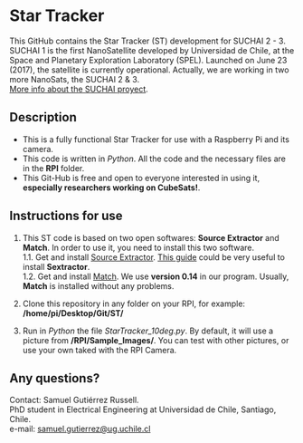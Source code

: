 # Star Tracker

This GitHub contains the Star Tracker (ST) development for SUCHAI 2 - 3. 
SUCHAI 1 is the first NanoSatellite developed by Universidad de Chile, at the 
Space and Planetary Exploration Laboratory (SPEL). Launched on June 23 (2017), 
the satellite is currently operational. Actually, we are working in two more NanoSats, the SUCHAI 2 & 3. <br />
[More info about the SUCHAI proyect](http://spel.ing.uchile.cl).

## Description

- This is a fully functional Star Tracker for use with a Raspberry Pi and its camera. <br />
- This code is written in _Python_. All the code and the necessary files are in the __RPI__ folder. <br />
- This Git-Hub is free and open to everyone interested in using it, __especially researchers working on CubeSats!__. <br />

## Instructions for use

1. This ST code is based on two open softwares: __Source Extractor__ and __Match__. In order to use it, you need to install this two software.<br />
    1.1. Get and install [Source Extractor](https://www.astromatic.net/software/sextractor). 
[This guide](http://wiki.ipb.ac.rs/index.php/SExtractor_installation) could be very useful to install __Sextractor__. <br />
    1.2. Get and install [Match](http://spiff.rit.edu/match/). We use __version 0.14__ in our program. 
Usually, __Match__ is installed without any problems. <br />

2. Clone this repository in any folder on your RPI, for example: __/home/pi/Desktop/Git/ST/__

3. Run in _Python_ the file _StarTracker_10deg.py_. By default, it will use a picture from __/RPI/Sample_Images/__. You can test with other pictures, or use your own taked with the RPI Camera.

## Any questions?

Contact: Samuel Gutiérrez Russell. <br />
PhD student in Electrical Engineering at Universidad de Chile, Santiago, Chile. <br />
e-mail: samuel.gutierrez@ug.uchile.cl
